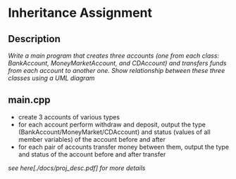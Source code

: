 # Inheritance Assignment

## Description

_Write a main program that creates three accounts (one from each class: BankAccount, MoneyMarketAccount, and
CDAccount) and transfers funds from each account to another one. Show relationship between these three
classes using a UML diagram_

## main.cpp

- create 3 accounts of various types
- for each account perform withdraw and deposit, output the type
(BankAccount/MoneyMarket/CDAccount) and status (values of all member variables) of the account
before and after
- for each pair of accounts transfer money between them, output the type and status of the account
before and after transfer

_see here[./docs/proj_desc.pdf] for more details_
